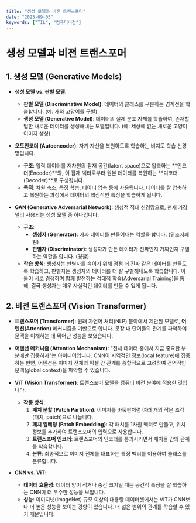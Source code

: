 ```yaml
---
title: "생성 모델과 비전 트랜스포머"
date: "2025-09-05"
keywords: ["TIL", "컴퓨터비전"]
---
```


# 생성 모델과 비전 트랜스포머

## 1. 생성 모델 (Generative Models)

- **생성 모델 vs. 판별 모델**:

  - **판별 모델 (Discriminative Model)**: 데이터의 클래스를 구분하는 경계선을 학습합니다. (예: 개와 고양이를 구별)
  - **생성 모델 (Generative Model)**: 데이터의 실제 분포 자체를 학습하여, 존재할 법한 새로운 데이터를 생성해내는 모델입니다. (예: 세상에 없는 새로운 고양이 이미지 생성)

- **오토인코더 (Autoencoder)**: 자기 자신을 복원하도록 학습하는 비지도 학습 신경망입니다.

  - **구조**: 입력 데이터를 저차원의 잠재 공간(latent space)으로 압축하는 **인코더(Encoder)**와, 이 잠재 벡터로부터 원본 데이터를 복원하는 **디코더(Decoder)**로 구성됩니다.
  - **목적**: 차원 축소, 특징 학습, 데이터 압축 등에 사용됩니다. 데이터를 잘 압축하고 복원하는 과정에서 데이터의 핵심적인 특징을 학습하게 됩니다.

- **GAN (Generative Adversarial Network)**: 생성적 적대 신경망으로, 현재 가장 널리 사용되는 생성 모델 중 하나입니다.
  - **구조**:
    - **생성자 (Generator)**: 가짜 데이터를 만들어내는 역할을 합니다. (위조지폐범)
    - **판별자 (Discriminator)**: 생성자가 만든 데이터가 진짜인지 가짜인지 구별하는 역할을 합니다. (경찰)
  - **학습 방식**: 생성자는 판별자를 속이기 위해 점점 더 진짜 같은 데이터를 만들도록 학습하고, 판별자는 생성자의 데이터를 더 잘 구별해내도록 학습합니다. 이 둘이 서로 경쟁하며 함께 발전하는 적대적 학습(Adversarial Training)을 통해, 결국 생성자는 매우 사실적인 데이터를 만들 수 있게 됩니다.

## 2. 비전 트랜스포머 (Vision Transformer)

- **트랜스포머 (Transformer)**: 원래 자연어 처리(NLP) 분야에서 제안된 모델로, **어텐션(Attention)** 메커니즘을 기반으로 합니다. 문장 내 단어들의 관계를 파악하여 문맥을 이해하는 데 뛰어난 성능을 보였습니다.

- **어텐션 메커니즘 (Attention Mechanism)**: "전체 데이터 중에서 지금 중요한 부분에만 집중하자"는 아이디어입니다. CNN이 지역적인 정보(local feature)에 집중하는 반면, 어텐션은 이미지 전체의 픽셀 간 관계를 종합적으로 고려하여 전역적인 문맥(global context)을 파악할 수 있습니다.

- **ViT (Vision Transformer)**: 트랜스포머 모델을 컴퓨터 비전 분야에 적용한 것입니다.

  - **작동 방식**:
    1.  **패치 분할 (Patch Partition)**: 이미지를 바둑판처럼 여러 개의 작은 조각(패치, patch)으로 나눕니다.
    2.  **패치 임베딩 (Patch Embedding)**: 각 패치를 1차원 벡터로 만들고, 위치 정보를 추가하여 트랜스포머의 입력으로 사용합니다.
    3.  **트랜스포머 인코더**: 트랜스포머의 인코더를 통과시키면서 패치들 간의 관계를 학습합니다.
    4.  **분류**: 최종적으로 이미지 전체를 대표하는 특징 벡터를 이용하여 클래스를 분류합니다.

- **CNN vs. ViT**:
  - **데이터 효율성**: 데이터 양이 적거나 중간 크기일 때는 공간적 특징을 잘 학습하는 CNN이 더 우수한 성능을 보입니다.
  - **성능**: 이미지넷(ImageNet) 규모 이상의 대용량 데이터셋에서는 ViT가 CNN보다 더 높은 성능을 보이는 경향이 있습니다. 더 넓은 범위의 관계를 학습할 수 있기 때문입니다.
